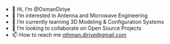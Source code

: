 - 👋 Hi, I’m @OsmanDiriye
- 👀 I’m interested in Antenna and Microwave Engineering
- 🌱 I’m currently learning 3D Modeling & Configuration Systems
- 💞️ I’m looking to collaborate on Open Source Projects
- 📫 How to reach me othman.diriye@gmail.com

<!---
OsmanDiriye/OsmanDiriye is a ✨ special ✨ repository because its `README.md` (this file) appears on your GitHub profile.
You can click the Preview link to take a look at your changes.
--->
